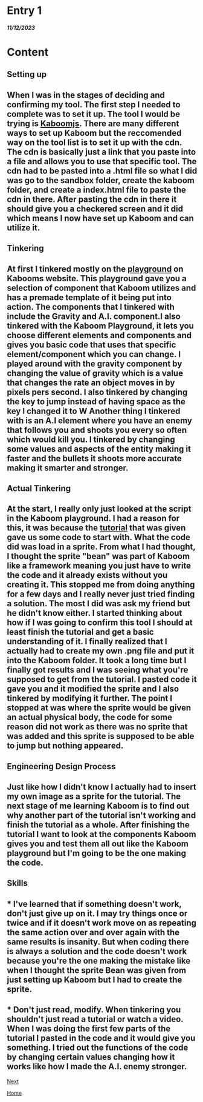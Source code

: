 # Entry 1
##### 11/12/2023

# Content
## Setting up
When I was in the stages of deciding and confirming my tool. The first step I needed to complete was to set it up. The tool I would be trying is [Kaboomjs](https://kaboomjs.com/). There are many different ways to set up Kaboom but the reccomended way on the tool list is to set it up with the cdn. The cdn is basically just a link that you paste into a file and allows you to use that specific tool. The cdn had to be pasted into a .html file so what I did was go to the sandbox folder, create the kaboom folder, and create a index.html file to paste the cdn in there. After pasting the cdn in there it should give you a checkered screen and it did which means I now have set up Kaboom and can utilize it.
---
## Tinkering
At first I tinkered mostly on the [playground](https://kaboomjs.com/play?example=add) on Kabooms website. This playground gave you a selection of component that Kaboom utilizes and has a premade template of it being put into action. The components that I tinkered with include the Gravity and A.I. component.I also tinkered with the Kaboom Playground, it lets you choose different elements and components and gives you basic code that uses that specific element/component which you can change. I played around with the gravity component by changing the value of gravity which is a value that changes the rate an object moves in by pixels pers second. I also tinkered by changing the key to jump instead of having space as the key I changed it to **W** Another thing I tinkered with is an A.I element where you have an enemy that follows you and shoots you every so often which would kill you. I tinkered by changing some values and aspects of the entity making it faster and the bullets it shoots more accurate making it smarter and stronger.
---
## Actual Tinkering
At the start, I really only just looked at the script in the Kaboom playground. I had a reason for this, it was because the [tutorial](https://kaboomjs.com/doc/intro) that was given gave us some code to start with. What the code did was load in a sprite. From what I had thought, I thought the sprite "bean" was part of Kaboom like a framework meaning you just have to write the code and it already exists without you creating it. This stopped me from doing anything for a few days and I really never just tried finding a solution. The most I did was ask my friend but he didn't know either. I started thinking about how if I was going to confirm this tool I should at least finish the tutorial and get a basic understanding of it. I finally realized that I actually had to create my own .png file and put it into the Kaboom folder. It took a long time but I finally got results and I was seeing what you're supposed to get from the tutorial. I pasted code it gave you and it modified the sprite and I also tinkered by modifying it further. The point I stopped at was where the sprite would be given an actual physical body, the code for some reason did not work as there was no sprite that was added and this sprite is supposed to be able to jump but nothing appeared.
---
## Engineering Design Process
Just like how I didn't know I actually had to insert my own image as a sprite for the tutorial. The next stage of me learning Kaboom is to find out why another part of the tutorial isn't working and finish the tutorial as a whole. After finishing the tutorial I want to look at the components Kaboom gives you and test them all out like the Kaboom playground but I'm going to be the one making the code.
---
## Skills
## * I've learned that if something doesn't work, don't just give up on it. I may try things once or twice and if it doesn't work move on as repeating the same action over and over again with the same results is insanity. But when coding there is always a solution and the code doesn't work because you're the one making the mistake like when I thought the sprite **Bean** was given from just setting up Kaboom but I had to create the sprite.
## * Don't just read, modify. When tinkering you shouldn't just read a tutorial or watch a video. When I was doing the first few parts of the tutorial I pasted in the code and it would give you something. I tried out the functions of the code by changing certain values changing how it works like how I made the A.I. enemy stronger.

[Next](entry02.md)

[Home](../README.md)